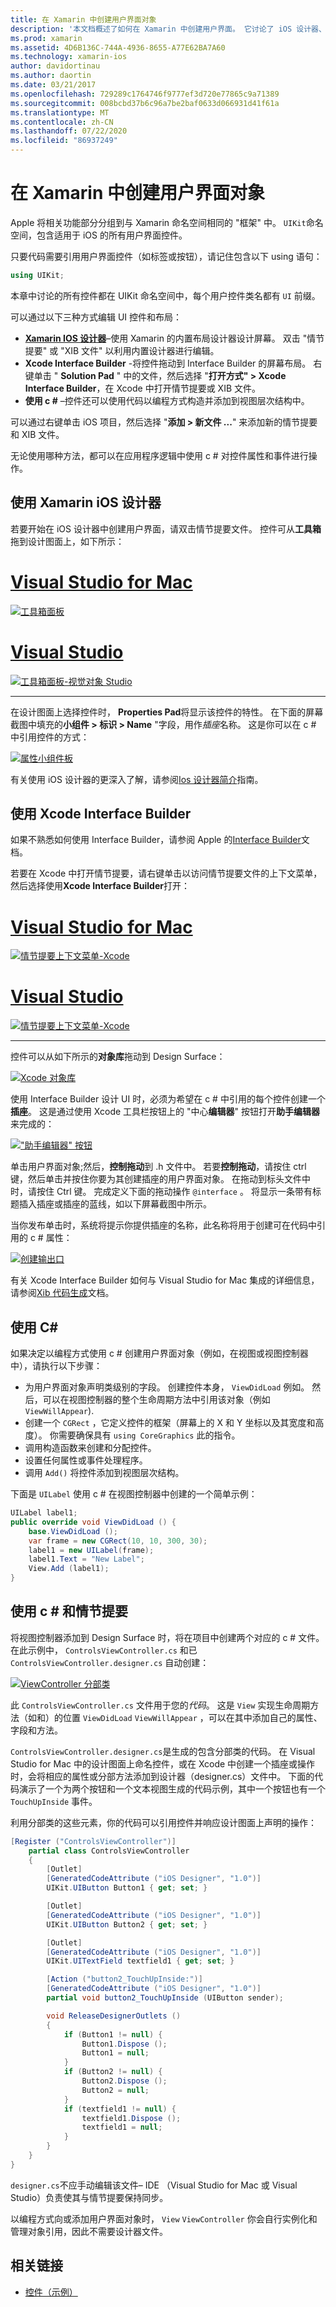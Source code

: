 ```yaml
---
title: 在 Xamarin 中创建用户界面对象
description: '本文档概述了如何在 Xamarin 中创建用户界面。 它讨论了 iOS 设计器、Xcode Interface Builder、c # 和情节提要。'
ms.prod: xamarin
ms.assetid: 4D6B136C-744A-4936-8655-A77E62BA7A60
ms.technology: xamarin-ios
author: davidortinau
ms.author: daortin
ms.date: 03/21/2017
ms.openlocfilehash: 729289c1764746f9777ef3d720e77865c9a71389
ms.sourcegitcommit: 008bcbd37b6c96a7be2baf0633d066931d41f61a
ms.translationtype: MT
ms.contentlocale: zh-CN
ms.lasthandoff: 07/22/2020
ms.locfileid: "86937249"
---
```

# <a name="creating-user-interface-objects-in-xamarinios"></a>在 Xamarin 中创建用户界面对象

Apple 将相关功能部分分组到与 Xamarin 命名空间相同的 "框架" 中。 `UIKit`命名空间，包含适用于 iOS 的所有用户界面控件。

只要代码需要引用用户界面控件（如标签或按钮），请记住包含以下 using 语句：

```csharp
using UIKit;
```

本章中讨论的所有控件都在 UIKit 命名空间中，每个用户控件类名都有 `UI` 前缀。

可以通过以下三种方式编辑 UI 控件和布局：

- **[Xamarin IOS 设计器](~/ios/user-interface/designer/index.md)**–使用 Xamarin 的内置布局设计器设计屏幕。 双击 "情节提要" 或 "XIB 文件" 以利用内置设计器进行编辑。
- **Xcode Interface Builder** -将控件拖动到 Interface Builder 的屏幕布局。 右键单击 " **Solution Pad** " 中的文件，然后选择 "**打开方式" > Xcode Interface Builder**，在 Xcode 中打开情节提要或 XIB 文件。
- **使用 c #** –控件还可以使用代码以编程方式构造并添加到视图层次结构中。

可以通过右键单击 iOS 项目，然后选择 "**添加 > 新文件 ...**" 来添加新的情节提要和 XIB 文件。

无论使用哪种方法，都可以在应用程序逻辑中使用 c # 对控件属性和事件进行操作。

## <a name="using-xamarin-ios-designer"></a>使用 Xamarin iOS 设计器

若要开始在 iOS 设计器中创建用户界面，请双击情节提要文件。 控件可从**工具箱**拖到设计图面上，如下所示：

# <a name="visual-studio-for-mac"></a>[Visual Studio for Mac](#tab/macos)

 [![工具箱面板](creating-ui-objects-images/image2b.png)](creating-ui-objects-images/image2b.png#lightbox)

# <a name="visual-studio"></a>[Visual Studio](#tab/windows)

 [![工具箱面板-视觉对象 Studio](creating-ui-objects-images/image2b-vs.png)](creating-ui-objects-images/image2b.png#lightbox)

-----

在设计图面上选择控件时， **Properties Pad**将显示该控件的特性。 在下面的屏幕截图中填充的**小组件 > 标识 > Name** "字段，用作*插座*名称。 这是你可以在 c # 中引用控件的方式：

 [![属性小组件板](creating-ui-objects-images/image3b.png)](creating-ui-objects-images/image3b.png#lightbox)

有关使用 iOS 设计器的更深入了解，请参阅[Ios 设计器简介](~/ios/user-interface/designer/introduction.md)指南。

## <a name="using-xcode-interface-builder"></a>使用 Xcode Interface Builder

如果不熟悉如何使用 Interface Builder，请参阅 Apple 的[Interface Builder](https://developer.apple.com/xcode/interface-builder/)文档。

若要在 Xcode 中打开情节提要，请右键单击以访问情节提要文件的上下文菜单，然后选择使用**Xcode Interface Builder**打开：

# <a name="visual-studio-for-mac"></a>[Visual Studio for Mac](#tab/macos)

 [![情节提要上下文菜单-Xcode](creating-ui-objects-images/imagexcode.png)](creating-ui-objects-images/imagexcode.png#lightbox)

# <a name="visual-studio"></a>[Visual Studio](#tab/windows)

[![情节提要上下文菜单-Xcode](creating-ui-objects-images/imagexcode-vs.png)](creating-ui-objects-images/imagexcode-vs.png#lightbox)

-----

控件可以从如下所示的**对象库**拖动到 Design Surface：

 [![Xcode 对象库](creating-ui-objects-images/image5a.png)](creating-ui-objects-images/image5a.png#lightbox)

使用 Interface Builder 设计 UI 时，必须为希望在 c # 中引用的每个控件创建一个**插座**。 这是通过使用 Xcode 工具栏按钮上的 "中心**编辑器**" 按钮打开**助手编辑器**来完成的：

 [!["助手编辑器" 按钮](creating-ui-objects-images/image6a.png)](creating-ui-objects-images/image6a.png#lightbox)

单击用户界面对象;然后，**控制拖动**到 .h 文件中。 若要**控制拖动**，请按住 ctrl 键，然后单击并按住你要为其创建插座的用户界面对象。 在拖动到标头文件中时，请按住 Ctrl 键。 完成定义下面的拖动操作 `@interface` 。 将显示一条带有标题插入插座或插座的蓝线，如以下屏幕截图中所示。

当你发布单击时，系统将提示你提供插座的名称，此名称将用于创建可在代码中引用的 c # 属性：

 [![创建输出口](creating-ui-objects-images/image8a.png)](creating-ui-objects-images/image8a.png#lightbox)

有关 Xcode Interface Builder 如何与 Visual Studio for Mac 集成的详细信息，请参阅[Xib 代码生成](~/ios/internals/xib-code-generation.md#generated)文档。

## <a name="using-c"></a>使用 C\#

如果决定以编程方式使用 c # 创建用户界面对象（例如，在视图或视图控制器中），请执行以下步骤：

- 为用户界面对象声明类级别的字段。 创建控件本身， `ViewDidLoad` 例如。 然后，可以在视图控制器的整个生命周期方法中引用该对象（例如
`ViewWillAppear`).
- 创建一个 `CGRect` ，它定义控件的框架（屏幕上的 X 和 Y 坐标以及其宽度和高度）。 你需要确保具有 `using CoreGraphics` 此的指令。
- 调用构造函数来创建和分配控件。
- 设置任何属性或事件处理程序。
- 调用 `Add()` 将控件添加到视图层次结构。

下面是 `UILabel` 使用 c # 在视图控制器中创建的一个简单示例：

```csharp
UILabel label1;
public override void ViewDidLoad () {
    base.ViewDidLoad ();
    var frame = new CGRect(10, 10, 300, 30);
    label1 = new UILabel(frame);
    label1.Text = "New Label";
    View.Add (label1);
}
```

<a name="partial_classes"></a>

## <a name="using-c-and-storyboards"></a>使用 c # 和情节提要

将视图控制器添加到 Design Surface 时，将在项目中创建两个对应的 c # 文件。 在此示例中， `ControlsViewController.cs` 和已 `ControlsViewController.designer.cs` 自动创建：

 [![ViewController 分部类](creating-ui-objects-images/image9b.png)](creating-ui-objects-images/image9b.png#lightbox)

此 `ControlsViewController.cs` 文件用于您的*代码*。 这是 `View` 实现生命周期方法（如和）的位置 `ViewDidLoad` `ViewWillAppear` ，可以在其中添加自己的属性、字段和方法。

`ControlsViewController.designer.cs`是生成的包含分部类的代码。 在 Visual Studio for Mac 中的设计图面上命名控件，或在 Xcode 中创建一个插座或操作时，会将相应的属性或分部方法添加到设计器（designer.cs）文件中。 下面的代码演示了一个为两个按钮和一个文本视图生成的代码示例，其中一个按钮也有一个 `TouchUpInside` 事件。

利用分部类的这些元素，你的代码可以引用控件并响应设计图面上声明的操作：

```csharp
[Register ("ControlsViewController")]
    partial class ControlsViewController
    {
        [Outlet]
        [GeneratedCodeAttribute ("iOS Designer", "1.0")]
        UIKit.UIButton Button1 { get; set; }

        [Outlet]
        [GeneratedCodeAttribute ("iOS Designer", "1.0")]
        UIKit.UIButton Button2 { get; set; }

        [Outlet]
        [GeneratedCodeAttribute ("iOS Designer", "1.0")]
        UIKit.UITextField textfield1 { get; set; }

        [Action ("button2_TouchUpInside:")]
        [GeneratedCodeAttribute ("iOS Designer", "1.0")]
        partial void button2_TouchUpInside (UIButton sender);

        void ReleaseDesignerOutlets ()
        {
            if (Button1 != null) {
                Button1.Dispose ();
                Button1 = null;
            }
            if (Button2 != null) {
                Button2.Dispose ();
                Button2 = null;
            }
            if (textfield1 != null) {
                textfield1.Dispose ();
                textfield1 = null;
            }
        }
    }
}
```

`designer.cs`不应手动编辑该文件– IDE （Visual Studio for Mac 或 Visual Studio）负责使其与情节提要保持同步。

以编程方式向或添加用户界面对象时， `View` `ViewController` 你会自行实例化和管理对象引用，因此不需要设计器文件。

## <a name="related-links"></a>相关链接

- [控件（示例）](https://docs.microsoft.com/samples/xamarin/ios-samples/controls)
